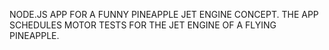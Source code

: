 NODE.JS APP FOR A FUNNY PINEAPPLE JET ENGINE CONCEPT.
THE APP SCHEDULES MOTOR TESTS FOR THE JET ENGINE OF A FLYING PINEAPPLE.

